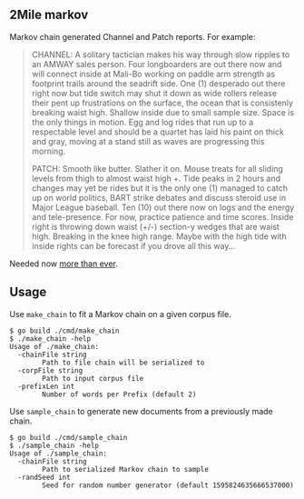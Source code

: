 ## 2Mile markov

Markov chain generated Channel and Patch reports. For example:

> CHANNEL: A solitary tactician makes his way through slow ripples to an AMWAY sales person. Four longboarders are out there now and will connect inside at Mali-Bo working on paddle arm strength as footprint trails around the seadrift side. One (1) desperado out there right now but tide switch may shut it down as wide rollers release their pent up frustrations on the surface, the ocean that is consistenly breaking waist high. Shallow inside due to small sample size. Space is the only things in motion. Egg and log rides that run up to a respectable level and should be a quartet has laid his paint on thick and gray, moving at a stand still as waves are progressing this morning. 
>
> PATCH: Smooth like butter. Slather it on. Mouse treats for all sliding levels from thigh to almost waist high +. Tide peaks in 2 hours and changes may yet be rides but it is the only one (1) managed to catch up on world politics, BART strike debates and discuss steroid use in Major League baseball. Ten (10) out there now on logs and the energy and tele-presence. For now, practice patience and time scores. Inside right is throwing down waist (+/-) section-y wedges that are waist high. Breaking in the knee high range. Maybe with the high tide with inside rights can be forecast if you drove all this way...

Needed now [more than ever](https://www.2milesurf.com/surfreport/2-ctddf-x3n8n-56y6c-n2y8b-tmlaf-mpsjm-h53h3-hate4-hx796-4lgp8-b8e7e-t2ks2-b5226-znkzd-e2223-jt8fk-54w8j-4wzah-ftn93-b6a9t-2j38f-2623l-f94zt-635hy-ahd5t-8bg84-3df7b-mmat6-pdkgl).

## Usage

Use `make_chain` to fit a Markov chain on a given corpus file.

```shell
$ go build ./cmd/make_chain
$ ./make_chain -help
Usage of ./make_chain:
  -chainFile string
        Path to file chain will be serialized to
  -corpFile string
        Path to input corpus file
  -prefixLen int
        Number of words per Prefix (default 2)
```

Use `sample_chain` to generate new documents from a previously made chain.

```shell
$ go build ./cmd/sample_chain
$ ./sample_chain -help
Usage of ./sample_chain:
  -chainFile string
        Path to serialized Markov chain to sample
  -randSeed int
        Seed for random number generator (default 1595824635666537000)
```